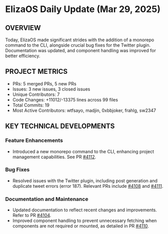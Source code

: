 # ElizaOS Daily Update (Mar 29, 2025)

## OVERVIEW 
Today, ElizaOS made significant strides with the addition of a monorepo command to the CLI, alongside crucial bug fixes for the Twitter plugin. Documentation was updated, and component handling was improved for better efficiency.

## PROJECT METRICS
- PRs: 5 merged PRs, 5 new PRs
- Issues: 3 new issues, 3 closed issues
- Unique Contributors: 7
- Code Changes: +11012/-13375 lines across 99 files
- Total Commits: 19
- Most Active Contributors: wtfsayo, madjin, 0xbbjoker, frahlg, sw2347

## KEY TECHNICAL DEVELOPMENTS

### Feature Enhancements
- Introduced a new monorepo command to the CLI, enhancing project management capabilities. See PR [#4112](https://github.com/elizaos/eliza/pull/4112).

### Bug Fixes
- Resolved issues with the Twitter plugin, including post generation and duplicate tweet errors (error 187). Relevant PRs include [#4108](https://github.com/elizaos/eliza/pull/4108) and [#4111](https://github.com/elizaos/eliza/pull/4111).

### Documentation and Maintenance
- Updated documentation to reflect recent changes and improvements. Refer to PR [#4104](https://github.com/elizaos/eliza/pull/4104).
- Improved component handling to prevent unnecessary fetching when components are not required or mounted, as detailed in PR [#4110](https://github.com/elizaos/eliza/pull/4110).